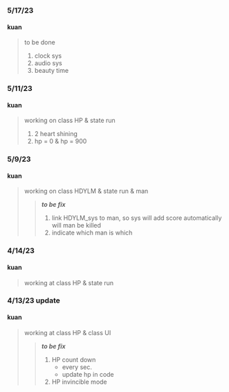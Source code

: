### 5/17/23
#### kuan
> to be done
> 1. clock sys
> 2. audio sys
> 3. beauty time

### 5/11/23
#### kuan
> working on class HP & state run
> 1. 2 heart shining
> 2. hp = 0 & hp = 900


### 5/9/23
#### kuan
> working on class HDYLM & state run & man
>> **_to be fix_** 
>> 1. link HDYLM_sys to man, so sys will add score automatically will man be killed
>> 2. indicate which man is which

### 4/14/23
#### kuan
> working at class HP & state run

### 4/13/23 update
#### kuan

> working at class HP & class UI
>> **_to be fix_** 
>> 1. HP count down
>>    * every sec.
>>    * update hp in code
>> 2. HP invincible mode
